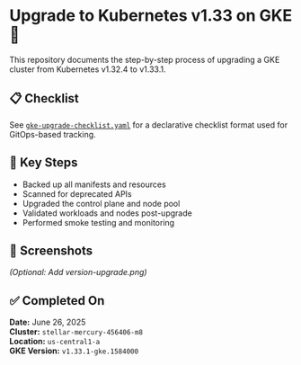# Upgrade to Kubernetes v1.33 on GKE 🚀

This repository documents the step-by-step process of upgrading a GKE cluster from Kubernetes v1.32.4 to v1.33.1.

## 📋 Checklist
See [`gke-upgrade-checklist.yaml`](./gke-upgrade-checklist.yaml) for a declarative checklist format used for GitOps-based tracking.

## 🧪 Key Steps
- Backed up all manifests and resources
- Scanned for deprecated APIs
- Upgraded the control plane and node pool
- Validated workloads and nodes post-upgrade
- Performed smoke testing and monitoring

## 📸 Screenshots
_(Optional: Add version-upgrade.png)_

## ✅ Completed On
**Date:** June 26, 2025  
**Cluster:** `stellar-mercury-456406-m8`  
**Location:** `us-central1-a`  
**GKE Version:** `v1.33.1-gke.1584000`
